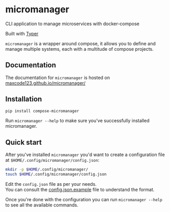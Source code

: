 # micromanager

CLI application to manage microservices with docker-compose

Built with [Typer](https://typer.tiangolo.com/)

`micromanager` is a wrapper around compose, it allows you to define and manage multiple
systems, each with a multitude of compose projects.

## Documentation

The documentation for `micromanager` is hosted on [maxcode123.github.io/micromanager/](https://maxcode123.github.io/micromanager/)

## Installation

```bash
pip install compose-micromanager
```

Run `micromanager --help` to make sure you've successfully installed micromanager.

## Quick start

After you've installed `micromanager` you'd want to create a configuration file at
`$HOME/.config/micromanager/config.json`:

```bash
mkdir -p $HOME/.config/micromanager/
touch $HOME/.config/micromanager/config.json
```

Edit the `config.json` file as per your needs.  
You can consult the [config.json.example](config.json.example) file to understand the format.

Once you're done with the configuration you can run `micromanager --help` to
see all the available commands.
